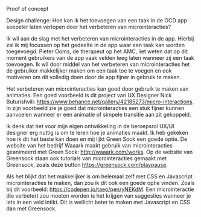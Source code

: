 Proof of concept

Design challenge: Hoe kan ik het toevoegen van een taak in de OCD app soepeler laten verlopen door het verbeteren van microinteracties?

Ik wil aan de slag met het verbeteren van microinteracties in de app. Hierbij zal ik mij focussen op het gedeelte in de app waar een taak kan worden toegevoegd. Pieter Ooms, de therapeut op het AMC, liet weten dat op dit moment gebruikers van de app vaak velden leeg laten wanneer zij een taak toevoegen. Ik wil door middel van het verbeteren van microinteracties het de gebruiker makkelijker maken om een taak toe te voegen en ook motiveren om dit volledig doen door de app fijner in gebruik te maken. 

Het verbeteren van microinteracties kan goed door gebruik te maken van animaties. Een goed voorbeeld is dit project van UX Designer Nick Buturishvili: https://www.behance.net/gallery/42185273/micro-interactions. In zijn voorbeeld zie je goed dat microinteracties een stuk fijner kunnen aanvoelen wanneer er een animatie of simpele transitie aan zit gekoppeld.

Ik denk dat het voor mijn eigen ontwikkeling in de beroepsrol UX/UI designer erg nuttig is om te leren hoe je animaties maakt. Ik heb gekeken hoe ik dit het beste kan doen en mij lijkt Green Sock een goede optie. De website van het bedrijf Waaark maakt gebruik van microinteracties geanimeerd met Green Sock: http://waaark.com/works. Op de website van Greensock staan ook tutorials van microinteracties gemaakt met Greensock, zoals deze button https://greensock.com/playpause. 

Als het blijkt dat het makkelijker is om helemaal zelf met CSS en Javascript microinteracties te maken, dan zou ik dit ook een goede optie vinden. Zoals bij dit voorbeeld: https://codepen.io/taeo/pen/yNEKdM. Een microinteractie die verbetert zou moeten worden is het krijgen van suggesties wanneer je iets in een veld intikt. Dit is wellicht beter te maken met Javascript en CSS dan met Greensock. 





